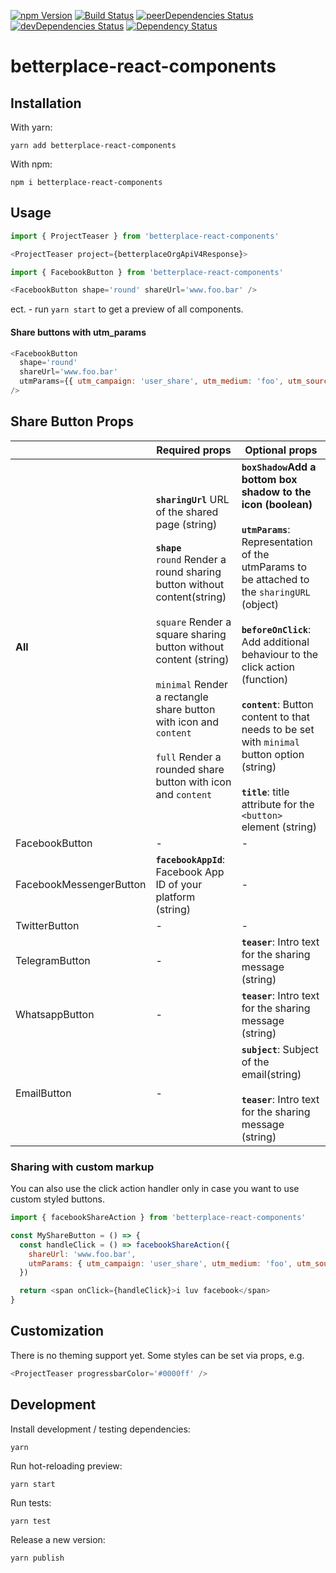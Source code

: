 [![npm Version](https://badge.fury.io/js/betterplace-react-components.svg)](https://badge.fury.io/js/betterplace-react-components)
[![Build Status](https://travis-ci.org/betterplace/betterplace-react-components.svg?branch=master)](https://travis-ci.org/betterplace/betterplace-react-components)
[![peerDependencies Status](https://david-dm.org/betterplace/betterplace-react-components/peer-status.svg)](https://david-dm.org/betterplace/betterplace-react-components?type=peer)
[![devDependencies Status](https://david-dm.org/betterplace/betterplace-react-components/dev-status.svg)](https://david-dm.org/betterplace/betterplace-react-components?type=dev)
[![Dependency Status](https://david-dm.org/betterplace/betterplace-react-components.svg)](https://david-dm.org/betterplace/betterplace-react-components)

# betterplace-react-components

## Installation

With yarn:

`yarn add betterplace-react-components`

With npm:

`npm i betterplace-react-components`

## Usage

```js
import { ProjectTeaser } from 'betterplace-react-components'

<ProjectTeaser project={betterplaceOrgApiV4Response}>
```

```js
import { FacebookButton } from 'betterplace-react-components'

<FacebookButton shape='round' shareUrl='www.foo.bar' />
```

ect. - run `yarn start` to get a preview of all components.

#### Share buttons with utm_params

```js
<FacebookButton
  shape='round'
  shareUrl='www.foo.bar'
  utmParams={{ utm_campaign: 'user_share', utm_medium: 'foo', utm_source: 'bar' }}
/>
```

## Share Button Props

|       |Required props|Optional props|
|-------|------------|----------|
|__All__|__`sharingUrl`__ URL of the shared page (string)<br><br>__`shape`__<br> `round` Render a round sharing button without content(string)<br><br>`square` Render a square sharing button without content (string)<br><br>`minimal` Render a rectangle share button with icon and `content`<br><br>`full` Render a rounded share button with icon and `content`|__`boxShadow`__Add a bottom box shadow to the icon (boolean)<br><br>__`utmParams`__: Representation of the utmParams to be attached to the `sharingURL` (object)<br><br>__`beforeOnClick`__: Add additional behaviour to the click action (function)<br><br>__`content`__: Button content to that needs to be set with `minimal` button option (string)<br><br>__`title`__: title attribute for the `<button>` element (string)|
|FacebookButton|-|-|
|FacebookMessengerButton|__`facebookAppId`__: Facebook App ID of your platform (string)|-|
|TwitterButton|-|-|
|TelegramButton|-|__`teaser`__: Intro text for the sharing message (string)|
|WhatsappButton|-|__`teaser`__: Intro text for the sharing message (string)|
|EmailButton|-|__`subject`__: Subject of the email(string)<br><br>__`teaser`__: Intro text for the sharing message (string)|


### Sharing with custom markup

You can also use the click action handler only in case you want to use custom styled buttons.

```js
import { facebookShareAction } from 'betterplace-react-components'

const MyShareButton = () => {
  const handleClick = () => facebookShareAction({
    shareUrl: 'www.foo.bar',
    utmParams: { utm_campaign: 'user_share', utm_medium: 'foo', utm_source: 'bar' }
  })

  return <span onClick={handleClick}>i luv facebook</span>
}
```

## Customization

There is no theming support yet. Some styles can be set via props, e.g.

```js
<ProjectTeaser progressbarColor='#0000ff' />
```

## Development

Install development / testing dependencies:

`yarn`

Run hot-reloading preview:

`yarn start`

Run tests:

`yarn test`

Release a new version:

`yarn publish`
